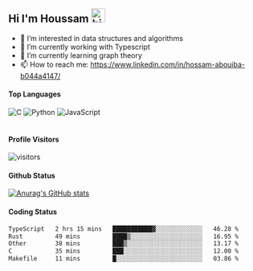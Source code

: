 ## Hi I'm Houssam <img src="https://user-images.githubusercontent.com/1303154/88677602-1635ba80-d120-11ea-84d8-d263ba5fc3c0.gif" width="28px" alt="hi">

- 👀 I’m interested in data structures and algorithms
- 🔭 I’m currently working with Typescript
- 🌱 I’m currently learning graph theory
- 📫 How to reach me: https://www.linkedin.com/in/hossam-abouiba-b044a4147/

#### Top Languages

![C](https://img.shields.io/badge/c-%2300599C.svg?style=for-the-badge&logo=c&logoColor=white)
![Python](https://img.shields.io/badge/python-%2314354C.svg?style=for-the-badge&logo=python&logoColor=white)
![JavaScript](https://img.shields.io/badge/javascript-%23323330.svg?style=for-the-badge&logo=javascript&logoColor=%23F7DF1E)
<br />
<br />
#### Profile Visitors
![visitors](https://visitor-badge.glitch.me/badge?page_id=project-HOSSAM.project-HOSSAM)

#### Github Status
[![Anurag's GitHub stats](https://github-readme-stats.vercel.app/api?username=0xPride&theme=tokyonight)](https://github.com/anuraghazra/github-readme-stats)

#### Coding Status
<!--START_SECTION:waka-->

```txt
TypeScript   2 hrs 15 mins   ███████████▓░░░░░░░░░░░░░   46.28 %
Rust         49 mins         ████▒░░░░░░░░░░░░░░░░░░░░   16.95 %
Other        38 mins         ███▒░░░░░░░░░░░░░░░░░░░░░   13.17 %
C            35 mins         ███░░░░░░░░░░░░░░░░░░░░░░   12.00 %
Makefile     11 mins         █░░░░░░░░░░░░░░░░░░░░░░░░   03.86 %
```

<!--END_SECTION:waka-->
